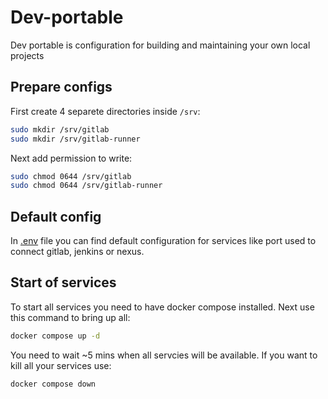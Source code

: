# Dev-portable

Dev portable is configuration for building and maintaining your own local projects

## Prepare configs

First create 4 separete directories inside `/srv`:

```bash
sudo mkdir /srv/gitlab
sudo mkdir /srv/gitlab-runner
```

Next add permission to write:

```bash
sudo chmod 0644 /srv/gitlab
sudo chmod 0644 /srv/gitlab-runner
```

## Default config

In [.env](.env) file you can find default configuration for services like port used to connect gitlab, jenkins or nexus.

## Start of services

To start all services you need to have docker compose installed. Next use this command to bring up all:

```bash
docker compose up -d
```

You need to wait ~5 mins when all servcies will be available. If you want to kill all your services use:

```bash
docker compose down
```
